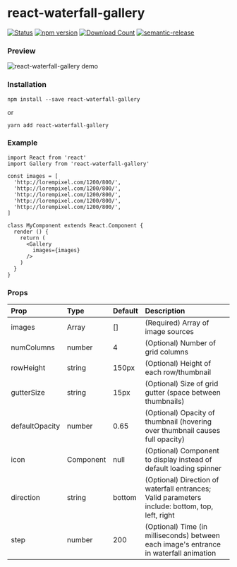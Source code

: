 # react-waterfall-gallery

[![Status](https://travis-ci.org/jcanver/react-waterfall-gallery.svg?branch=master)](https://travis-ci.org/jcanver/react-waterfall-gallery) 
[![npm version](https://badge.fury.io/js/react-waterfall-gallery.svg)](https://badge.fury.io/js/react-waterfall-gallery)
[![Download Count](http://img.shields.io/npm/dm/react-waterfall-gallery.svg?style=flat)](http://www.npmjs.com/package/react-waterfall-gallery)
[![semantic-release](https://img.shields.io/badge/%20%20%F0%9F%93%A6%F0%9F%9A%80-semantic--release-e10079.svg)](https://github.com/semantic-release/semantic-release)

### Preview
<img alt="react-waterfall-gallery demo" src="http://www.johncanver.com/projects/react-waterfall-gallery/static/waterfall-example-short.gif">


### Installation

`npm install --save react-waterfall-gallery`

or

`yarn add react-waterfall-gallery`

### Example

```
import React from 'react'
import Gallery from 'react-waterfall-gallery'

const images = [
  'http://lorempixel.com/1200/800/',
  'http://lorempixel.com/1200/800/',
  'http://lorempixel.com/1200/800/',
  'http://lorempixel.com/1200/800/',
  'http://lorempixel.com/1200/800/',
]

class MyComponent extends React.Component {
  render () {
    return (
      <Gallery
        images={images}
      />
    )
  }
}
```

### Props
| Prop  | Type  | Default  | Description  |
|:------|:------|:---------|:-------------|
| images | Array | [] | (Required) Array of image sources |
| numColumns | number | 4 | (Optional) Number of grid columns |
| rowHeight | string | 150px | (Optional) Height of each row/thumbnail |
| gutterSize | string | 15px | (Optional) Size of grid gutter (space between thumbnails) |
| defaultOpacity | number | 0.65 | (Optional) Opacity of thumbnail (hovering over thumbnail causes full opacity) |
| icon | Component | null | (Optional) Component to display instead of default loading spinner |
| direction | string | bottom | (Optional) Direction of waterfall entrances; Valid parameters include: bottom, top, left, right |
| step | number | 200 | (Optional) Time (in milliseconds) between each image's entrance in waterfall animation |

[build-badge]: https://img.shields.io/travis/user/repo/master.png?style=flat-square
[build]: https://travis-ci.org/user/repo

[npm-badge]: https://img.shields.io/npm/v/npm-package.png?style=flat-square
[npm]: https://www.npmjs.org/package/npm-package

[coveralls-badge]: https://img.shields.io/coveralls/user/repo/master.png?style=flat-square
[coveralls]: https://coveralls.io/github/user/repo
